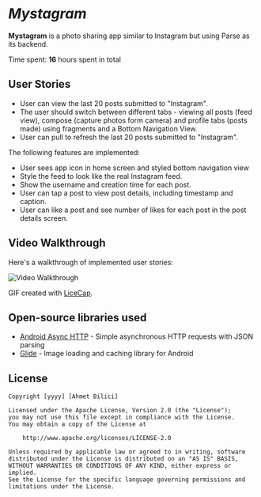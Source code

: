 # *Mystagram*

**Mystagram** is a photo sharing app similar to Instagram but using Parse as its backend.

Time spent: **16** hours spent in total

## User Stories

- User can view the last 20 posts submitted to "Instagram".
- The user should switch between different tabs - viewing all posts (feed view), compose (capture photos form camera) and profile tabs (posts made) using fragments and a Bottom Navigation View.
- User can pull to refresh the last 20 posts submitted to "Instagram".

The following features are implemented:

- User sees app icon in home screen and styled bottom navigation view
- Style the feed to look like the real Instagram feed.
- Show the username and creation time for each post.
- User can tap a post to view post details, including timestamp and caption.
- User can like a post and see number of likes for each post in the post details screen.
## Video Walkthrough

Here's a walkthrough of implemented user stories:

<img src='https://github.com/The-Yigit/Mystagram/blob/master/MystagramGIF2.gif' title='Video Walkthrough' width='' alt='Video Walkthrough' />

GIF created with [LiceCap](http://www.cockos.com/licecap/).

## Open-source libraries used

- [Android Async HTTP](https://github.com/codepath/CPAsyncHttpClient) - Simple asynchronous HTTP requests with JSON parsing
- [Glide](https://github.com/bumptech/glide) - Image loading and caching library for Android

## License

    Copyright [yyyy] [Ahmet Bilici]

    Licensed under the Apache License, Version 2.0 (the "License");
    you may not use this file except in compliance with the License.
    You may obtain a copy of the License at

        http://www.apache.org/licenses/LICENSE-2.0

    Unless required by applicable law or agreed to in writing, software
    distributed under the License is distributed on an "AS IS" BASIS,
    WITHOUT WARRANTIES OR CONDITIONS OF ANY KIND, either express or implied.
    See the License for the specific language governing permissions and
    limitations under the License.
